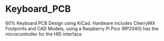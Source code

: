 # Keyboard_PCB
 60% Keyboard PCB Design using KiCad. Hardware includes CherryMX Footprints and CAD Models, using a Raspberry Pi Pico (RP2040) has the microcontroller for the HID interface
